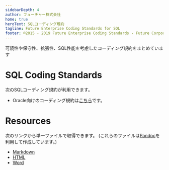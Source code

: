 ```yaml
---
sidebarDepth: 4
author: フューチャー株式会社
home: true
heroText: SQLコーディング規約
tagline: Future Enterprise Coding Standards for SQL
footer: ©2015 - 2019 Future Enterprise Coding Standards - Future Corporation
---
```


可読性や保守性、拡張性、SQL性能を考慮したコーディング規約をまとめています

# SQL Coding Standards

次のSQLコーディング規約が利用できます。  

- Oracle向けのコーディング規約は[こちら](./SQLコーディング規約（Oracle）.md)です。

# Resources

次のリンクから単一ファイルで取得できます。
(これらのファイルは[Pandoc]を利用して作成しています。)

- [Markdown](https://github.com/future-architect/coding-standards/blob/master/documents/forJava/SQLコーディング規約（Oracle）.md)
- [HTML](https://github.com/future-architect/coding-standards/blob/master/documents/forJava/SQLコーディング規約（Oracle）.html)
- [Word](https://github.com/future-architect/coding-standards/raw/master/documents/forJava/SQLコーディング規約（Oracle）.docx)

[Pandoc]: https://pandoc.org/
